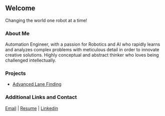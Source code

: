 ## Welcome

Changing the world one robot at a time!

### About Me

Automation Engineer, with a passion for Robotics and AI who rapidly learns and analyzes complex problems with meticulous detail in order to innovate creative solutions. Highly conceptual and abstract thinker who loves being challenged intellectually.

### Projects

- [Advanced Lane Finding](https://allegranicp.github.io/Advanced-Lane-Finding/)

### Additional Links and Contact

[Email](allegranicp@yahoo.com) | [Resume](http://github.com/) | [Linkedin](https://www.linkedin.com/in/allegra-nichols-0b1252127/)

